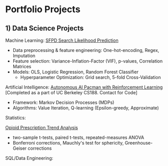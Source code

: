 # Portfolio Projects

## 1) Data Science Projects 

Machine Learning: 
[SFPD Search Likelihood Prediction](https://github.com/shobhanmangla/Data-Science-Projects/tree/main/SFPD-Search-Predictions)
- Data preprocessing & feature engineering: One-hot-encoding, Regex, Imputation
- Feature selection: Variance-Inflation-Factor (VIF), p-values, Correlation Matrices
- Models: OLS, Logistic Regression, Random Forest Classifier
    - Hyperparameter Optimization: Grid search, 5-fold Cross-Validation

Artificial Intelligence: 
[Autonomous AI Pacman with Reinforcement Learning](https://github.com/shobhanmangla/pacman-RL) [Completed as a part of UC Berkeley CS188. Contact for Code]
- Framework: Markov Decision Processes (MDPs)
- Algorithms: Value Iteration, Q-learning (Epsilon-greedy, Approximate)

Statistics: 

[Opioid Prescription Trend Analysis](opioid_dispension_rate_statistical_analysis.ipynb.ipynb)
- two-sample t-tests, paired t-tests, repeated-measures ANOVA
- Bonferroni corrections, Mauchly's test for sphericity, Greenhouse-Geiser corrections

SQL/Data Engineering:
